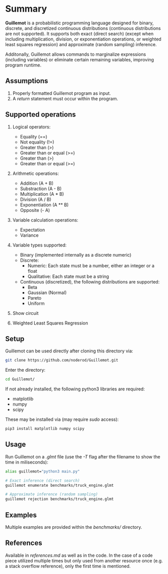 # Summary
**Guillemot** is a probabilistic programming language designed for binary, discrete, and discretized continuous distributions (continuous distributions are not supported). It supports both exact (direct search) (except when including multiplication, division, or exponentiation operations, or weighted least squares regression) and approximate (random sampling) inference.

Additonally, Guillemot allows commands to marginalize expressions (including variables) or eliminate certain remaining variables, improving program runtime.


## Assumptions

1. Properly formatted Guillemot program as input.
2. A *return* statement must occur within the program.


## Supported operations

1. Logical operators:
    * Equality (==)
    * Not equality (!=)
    * Greater than (>)
    * Greater than or equal (>=)
    * Greater than (>)
    * Greater than or equal (>=)

2. Arithmetic operations:
    * Addition (A + B)
    * Substraction (A - B)
    * Multiplication (A \* B)
    * Division (A / B)
    * Exponentiation (A \*\* B)
    * Opposite (- A)

3. Variable calculation operations:
    * Expectation
    * Variance

4. Variable types supported:
    * Binary (implemented internally as a discrete numeric)
    * Discrete:
        * Numeric: Each state must be a number, either an integer or a float
        * Qualitative: Each state must be a string
    * Continuous (discretized), the following distributions are supported:
        * Beta
        * Gaussian (Normal)
        * Pareto
        * Uniform

5. Show circuit

6. Weighted Least Squares Regression




## Setup

Guillemot can be used directly after cloning this directory via:

```bash
git clone https://github.com/noderod/Guillemot.git
```

Enter the directory:

```bash
cd Guillemot/
```

If not already installed, the following python3 libraries are required:
* matplotlib
* numpy
* scipy


These may be installed via (may require *sudo* access):
```bash
pip3 install matplotlib numpy scipy
```




## Usage


Run Guillemot on a *.glmt* file (use the *-T* flag after the filename to show the time in miliseconds):
```bash
alias guillemot="python3 main.py"

# Exact inference (direct search)
guillemot enumerate benchmarks/truck_engine.glmt

# Approximate inference (random sampling)
guillemot rejection benchmarks/truck_engine.glmt
```




## Examples
Multiple examples are provided within the *benchmarks/* directory.



## References

Available in *references.md* as well as in the code. In the case of a code piece utilized multiple times but only used from another resource once (e.g. a stack overflow reference), only the first time is mentioned.
